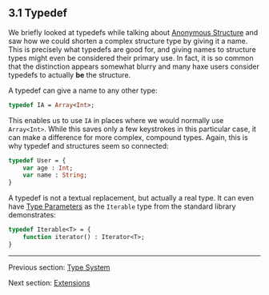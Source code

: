 ## 3.1 Typedef

We briefly looked at typedefs while talking about [Anonymous Structure](2.5-Anonymous_Structure.md) and saw how we could shorten a complex structure type by giving it a name. This is precisely what typedefs are good for, and giving names to structure types might even be considered their primary use. In fact, it is so common that the distinction appears somewhat blurry and many haxe users consider typedefs to actually **be** the structure.

A typedef can give a name to any other type:

```haxe
typedef IA = Array<Int>;
```
This enables us to use `IA` in places where we would normally use `Array<Int>`. While this saves only a few keystrokes in this particular case, it can make a difference for more complex, compound types. Again, this is why typedef and structures seem so connected:

```haxe
typedef User = {
    var age : Int;
    var name : String;
}
```
A typedef is not a textual replacement, but actually a real type. It can even have [Type Parameters](3.2-Type_Parameters.md) as the `Iterable` type from the standard library demonstrates:

```haxe
typedef Iterable<T> = {
	function iterator() : Iterator<T>;
}
```

---

Previous section: [Type System](3-Type_System.md)

Next section: [Extensions](3.1.1-Extensions.md)